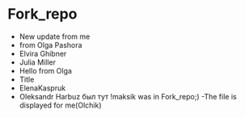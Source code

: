 # Fork_repo

- New update from me
- from Olga Pashora
- Elvira Ghibner
- Julia Miller
- Hello from Olga
- Title
- ElenaKaspruk
- Oleksandr Harbuz был тут !maksik was in Fork_repo;)
-The file is displayed for me(Olchik)
